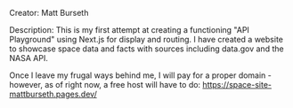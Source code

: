 Creator: Matt Burseth

Description: This is my first attempt at creating a functioning "API Playground" using Next.js for display and routing. I have created a website to showcase space data and facts with sources including data.gov and the NASA API.

Once I leave my frugal ways behind me, I will pay for a proper domain - however, as of right now, a free host will have to do: 
https://space-site-mattburseth.pages.dev/
